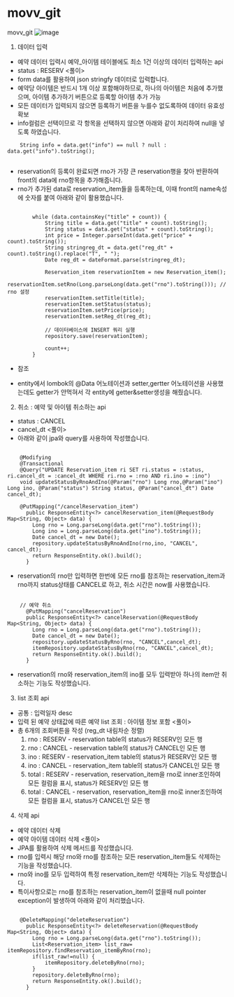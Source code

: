 # movv_git
movv_git
![image](https://user-images.githubusercontent.com/116136538/229740204-e2126d8a-f6b1-48ef-8e09-c586b3de886c.png)

1. 데이터 입력 
  - 예약 데이터 입력시 예약_아이템 테이블에도 최소 1건 이상의 데이터 입력하는 api
  - status : RESERV
  <풀이>
  - form data를 활용하여 json stringfy 데이터로 입력합니다.
  - 예약당 아이템은 반드시 1개 이상 포함해야하므로, 하나의 아이템은 처음에 추가했으며, 아이템 추가하기 버튼으로 등록할 아이템
    추가 가능
  - 모든 데이터가 입력되지 않으면 등록하기 버튼을 누를수 없도록하여 데이터 유효성 확보
  - info컬럼은 선택이므로 각 항목을 선택하지 않으면 아래와 같이 처리하여 null을 넣도록 하였습니다.

````
	String info = data.get("info") == null ? null : data.get("info").toString();


````

  - reservation의 등록이 완료되면 rno가 가장 큰 reservation행을 찾아 반환하여 front의 data에 rno항목을 추가해줍니다.
  - rno가 추가된 data로 reservation_item들을 등록하는데, 이때 front의 name속성에 숫자를 붙여 아래와 같이 활용했습니다.
````

	    while (data.containsKey("title" + count)) {
	        String title = data.get("title" + count).toString();
	        String status = data.get("status" + count).toString();
	        int price = Integer.parseInt(data.get("price" + count).toString());
	        String stringreg_dt = data.get("reg_dt" + count).toString().replace("T", " ");
	        Date reg_dt = dateFormat.parse(stringreg_dt);

	        Reservation_item reservationItem = new Reservation_item();
	        reservationItem.setRno(Long.parseLong(data.get("rno").toString())); // rno 설정
	        reservationItem.setTitle(title);
	        reservationItem.setStatus(status);
	        reservationItem.setPrice(price);
	        reservationItem.setReg_dt(reg_dt);

	        // 데이터베이스에 INSERT 쿼리 실행
	        repository.save(reservationItem);

	        count++;
	    }

````
  * 참조
  - entity에서 lombok의 @Data 어노테이션과 setter,gertter 어노테이션을 사용했는데도 getter가 안먹혀서 각 entity에
    getter&setter생성을 해줬습니다. 

2. 취소 : 예약 및 아이템 취소하는 api
  - status : CANCEL
  - cancel_dt
  <풀이>
  - 아래와 같이 jpa와 query를 사용하여 작성했습니다.
````

    @Modifying
    @Transactional
    @Query("UPDATE Reservation_item ri SET ri.status = :status, ri.cancel_dt = :cancel_dt WHERE ri.rno = :rno AND ri.ino = :ino")
    void updateStatusByRnoAndIno(@Param("rno") Long rno,@Param("ino") Long ino, @Param("status") String status, @Param("cancel_dt") Date cancel_dt);
    
    @PutMapping("/cancelReservation_item")
	  public ResponseEntity<?> cancelReservation_item(@RequestBody Map<String, Object> data) {
	    Long rno = Long.parseLong(data.get("rno").toString());
	    Long ino = Long.parseLong(data.get("ino").toString());
	    Date cancel_dt = new Date();
	    repository.updateStatusByRnoAndIno(rno,ino, "CANCEL", cancel_dt);
	    return ResponseEntity.ok().build();
	  }

````

  - reservation의 rno만 입력하면 한번에 모든 rno를 참조하는 reservation_item과 rno까지 status상태를 CANCEL로 하고, 취소 시간은 now를 사용했습니다.
````

  	// 예약 취소
	  @PutMapping("cancelReservation")
	  public ResponseEntity<?> cancelReservation(@RequestBody Map<String, Object> data) {
	    Long rno = Long.parseLong(data.get("rno").toString());
	    Date cancel_dt = new Date();
	    repository.updateStatusByRno(rno, "CANCEL",cancel_dt);
	    itemRepository.updateStatusByRno(rno, "CANCEL",cancel_dt);
	    return ResponseEntity.ok().build();
	  }

````

  - reservation의 rno와 reservation_item의 ino를 모두 입력받아 하나의 item만 취소하는 기능도 작성했습니다.

3. list 조회 api
  - 공통 : 입력일자 desc 
  - 입력 된 예약 상태값에 따른 예약 list 조회
    : 아이템 정보 포함
  <풀이>
  - 총 6개의 조회버튼을 작성 (reg_dt 내림차순 정렬)
    1) rno : RESERV - reservation table의 status가 RESERV인 모든 행 
    2) rno : CANCEL - reservation table의 status가 CANCEL인 모든 행
    3) ino : RESERV - reservation_item table의 status가 RESERV인 모든 행
    4) ino : CANCEL - reservation_item table의 status가 CANCEL인 모든 행
    5) total : RESERV - reservation, reservation_item을 rno로 inner조인하여 모든 컬럼을 표시, status가 RESERV인 모든 행
    6) total : CANCEL - reservation, reservation_item을 rno로 inner조인하여 모든 컬럼을 표시, status가 CANCEL인 모든 행

4. 삭제 api
  - 예약 데이터 삭제
  - 예약 아이템 데이터 삭제
  <풀이>
  - JPA를 활용하여 삭제 메서드를 작성했습니다.
  - rno를 입력시 해당 rno와 rno를 참조하는 모든 reservation_item들도 삭제하는 기능을 작성했습니다.
  - rno와 ino를 모두 입력하여 특정 reservation_item만 삭제하는 기능도 작성했습니다.
  - 특이사항으로는 rno를 참조하는 reservation_item이 없을때 null pointer exception이 발생하여 아래와 같이 처리했습니다.
````

  	@DeleteMapping("deleteReservation")
	  public ResponseEntity<?> deleteReservation(@RequestBody Map<String, Object> data) {
		Long rno = Long.parseLong(data.get("rno").toString());
		List<Reservation_item> list_raw= itemRepository.findReservation_itemByRno(rno);
		if(list_raw!=null) {
			itemRepository.deleteByRno(rno);
		}
	    repository.deleteByRno(rno);
		return ResponseEntity.ok().build();
	  }
